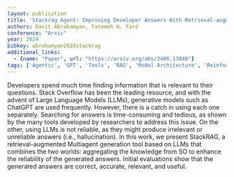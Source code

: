 ```yaml
---
layout: publication
title: 'Stackrag Agent: Improving Developer Answers With Retrieval-augmented Generation'
authors: Davit Abrahamyan, Fatemeh H. Fard
conference: "Arxiv"
year: 2024
bibkey: abrahamyan2024stackrag
additional_links:
  - {name: "Paper", url: "https://arxiv.org/abs/2406.13840"}
tags: ['Agentic', 'GPT', 'Tools', 'RAG', 'Model Architecture', 'Reinforcement Learning']
---
```

Developers spend much time finding information that is relevant to their
questions. Stack Overflow has been the leading resource, and with the advent of
Large Language Models (LLMs), generative models such as ChatGPT are used
frequently. However, there is a catch in using each one separately. Searching
for answers is time-consuming and tedious, as shown by the many tools developed
by researchers to address this issue. On the other, using LLMs is not reliable,
as they might produce irrelevant or unreliable answers (i.e., hallucination).
In this work, we present StackRAG, a retrieval-augmented Multiagent generation
tool based on LLMs that combines the two worlds: aggregating the knowledge from
SO to enhance the reliability of the generated answers. Initial evaluations
show that the generated answers are correct, accurate, relevant, and useful.

